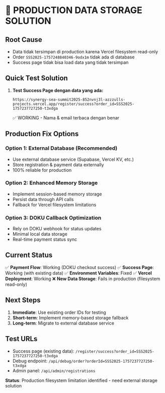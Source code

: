 # 🎯 PRODUCTION DATA STORAGE SOLUTION

## Root Cause
- Data tidak tersimpan di production karena Vercel filesystem read-only
- Order `SSS2025-1757248840346-9odx1m` tidak ada di database
- Success page tidak bisa load data yang tidak tersimpan

## Quick Test Solution
1. **Test Success Page dengan data yang ada:**
   ```
   https://synergy-sea-summit2025-852nvnj3l-azzzulls-projects.vercel.app/register/success?order_id=SSS2025-1757237727250-t3xdga
   ```
   ✅ WORKING - Nama & email terbaca dengan benar

## Production Fix Options

### Option 1: External Database (Recommended)
- Use external database service (Supabase, Vercel KV, etc.)
- Store registration & payment data externally
- 100% reliable for production

### Option 2: Enhanced Memory Storage
- Implement session-based memory storage
- Persist data through API calls
- Fallback for Vercel filesystem limitations

### Option 3: DOKU Callback Optimization
- Rely on DOKU webhook for status updates
- Minimal local data storage
- Real-time payment status sync

## Current Status
✅ **Payment Flow**: Working (DOKU checkout success)
✅ **Success Page**: Working (with existing data)
✅ **Environment Variables**: Fixed
✅ **Vercel Deployment**: Working
❌ **New Data Storage**: Fails in production (filesystem read-only)

## Next Steps
1. **Immediate**: Use existing order IDs for testing
2. **Short-term**: Implement memory-based storage fallback
3. **Long-term**: Migrate to external database service

## Test URLs
- Success page (existing data): `/register/success?order_id=SSS2025-1757237727250-t3xdga`
- Debug endpoint: `/api/debug/order?orderId=SSS2025-1757237727250-t3xdga`
- Admin panel: `/api/admin/registrations`

**Status**: Production filesystem limitation identified - need external storage solution

